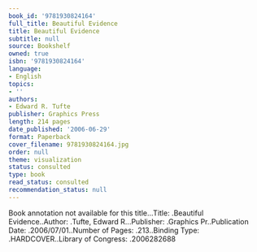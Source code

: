 ```yaml
---
book_id: '9781930824164'
full_title: Beautiful Evidence
title: Beautiful Evidence
subtitle: null
source: Bookshelf
owned: true
isbn: '9781930824164'
language:
- English
topics:
- ''
authors:
- Edward R. Tufte
publisher: Graphics Press
length: 214 pages
date_published: '2006-06-29'
format: Paperback
cover_filename: 9781930824164.jpg
order: null
theme: visualization
status: consulted
type: book
read_status: consulted
recommendation_status: null
---
```

Book annotation not available for this title...Title: .Beautiful Evidence..Author: .Tufte, Edward R...Publisher: .Graphics Pr..Publication Date: .2006/07/01..Number of Pages: .213..Binding Type: .HARDCOVER..Library of Congress: .2006282688
